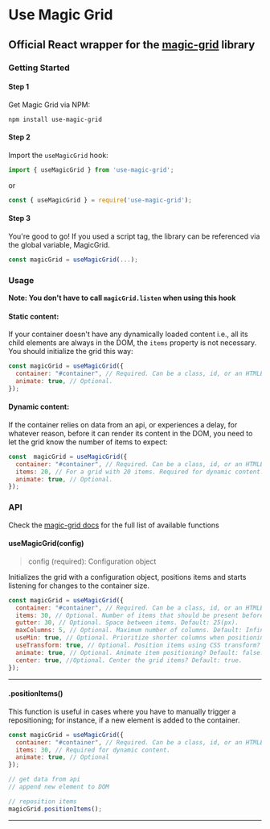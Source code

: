 # Use Magic Grid

## Official React wrapper for the [magic-grid](https://github.com/e-oj/Magic-Grid) library

### Getting Started
#### Step 1

Get Magic Grid via NPM:

```
npm install use-magic-grid
```

#### Step 2 

Import the `useMagicGrid` hook:

```javascript
import { useMagicGrid } from 'use-magic-grid';
```

or

```js
const { useMagicGrid } = require('use-magic-grid');
```

#### Step 3

You're good to go! If you used a script tag, the library can be referenced via the global variable, MagicGrid.

```javascript
const magicGrid = useMagicGrid(...);
```

### Usage
**Note: You don't have to call `magicGrid.listen` when using this hook**

#### Static content:
If your container doesn't have any dynamically loaded content i.e., all its child elements are always in the DOM, the `items` property is not necessary. You should initialize the grid this way:
```javascript
const magicGrid = useMagicGrid({
  container: "#container", // Required. Can be a class, id, or an HTMLElement.
  animate: true, // Optional.
});
```

#### Dynamic content:
If the container relies on data from an api, or experiences a delay, for whatever reason, before it can render its content in the DOM, you need to let the grid know the number of items to expect:
```javascript
const  magicGrid = useMagicGrid({
  container: "#container", // Required. Can be a class, id, or an HTMLElement.
  items: 20, // For a grid with 20 items. Required for dynamic content.
  animate: true, // Optional.
});
```

### API
Check the [magic-grid docs](https://github.com/e-oj/Magic-Grid?tab=readme-ov-file#api) for the full list of available functions

#### useMagicGrid(config)
> config (required): Configuration object

Initializes the grid with a configuration object, positions items and starts listening for changes to the container size.
```javascript
const magicGrid = useMagicGrid({
  container: "#container", // Required. Can be a class, id, or an HTMLElement
  items: 30, // Optional. Number of items that should be present before initial positioning. Default: 1.
  gutter: 30, // Optional. Space between items. Default: 25(px).
  maxColumns: 5, // Optional. Maximum number of columns. Default: Infinite.
  useMin: true, // Optional. Prioritize shorter columns when positioning items? Default: false.
  useTransform: true, // Optional. Position items using CSS transform? Default: True.
  animate: true, // Optional. Animate item positioning? Default: false.
  center: true, //Optional. Center the grid items? Default: true. 
});
```

---

#### .positionItems()
This function is useful in cases where you have to manually trigger a repositioning; for instance, if a new element is added to the container.

```javascript
const magicGrid = useMagicGrid({
  container: "#container", // Required. Can be a class, id, or an HTMLElement
  items: 30, // Required for dynamic content.
  animate: true, // Optional
});

// get data from api
// append new element to DOM

// reposition items
magicGrid.positionItems();
```

---
